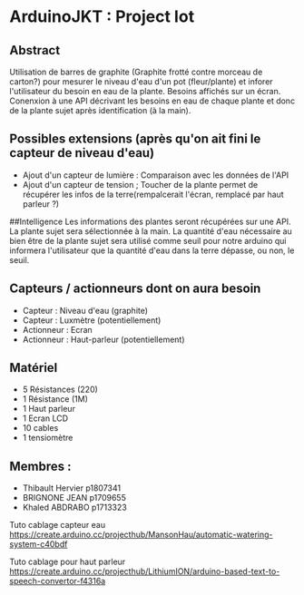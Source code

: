 # ArduinoJKT : Project Iot

## Abstract
Utilisation de barres de graphite (Graphite frotté contre morceau de carton?) pour mesurer le niveau d'eau d'un pot (fleur/plante) et inforer l'utilisateur du besoin en eau de la plante.
Besoins affichés sur un écran.
Conenxion à une API décrivant les besoins en eau de chaque plante et donc de la plante sujet après identification (à la main).

## Possibles extensions (après qu'on ait fini le capteur de niveau d'eau)
- Ajout d'un capteur de lumière : Comparaison avec les données de l'API
- Ajout d'un capteur de tension ; Toucher de la plante permet de récupérer les infos de la terre(rempalcerait l'écran, remplacé par haut parleur ?)

##Intelligence
Les informations des plantes seront récupérées sur une API. La plante sujet sera sélectionnée à la main. La quantité d'eau nécessaire au bien être de la plante sujet sera utilisé comme seuil pour notre arduino qui informera l'utilisateur que la quantité d'eau dans la terre dépasse, ou non, le seuil.

## Capteurs / actionneurs dont on aura besoin
- Capteur : Niveau d'eau (graphite)
- Capteur : Luxmètre (potentiellement)
- Actionneur : Ecran
- Actionneur : Haut-parleur (potentiellement)

## Matériel
- 5 Résistances (220)
- 1 Résistance (1M)
- 1 Haut parleur
- 1 Ecran LCD
- 10 cables
- 1 tensiomètre

## Membres : 
- Thibault Hervier p1807341
- BRIGNONE JEAN p1709655 
- Khaled ABDRABO p1713323


Tuto cablage capteur eau
https://create.arduino.cc/projecthub/MansonHau/automatic-watering-system-c40bdf

Tuto cablage pour haut parleur
https://create.arduino.cc/projecthub/LithiumION/arduino-based-text-to-speech-convertor-f4316a
